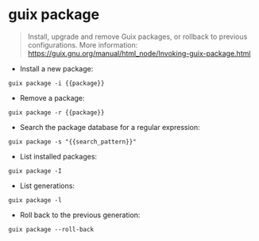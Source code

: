 # guix package

> Install, upgrade and remove Guix packages, or rollback to previous configurations.
> More information: <https://guix.gnu.org/manual/html_node/Invoking-guix-package.html>

- Install a new package:

`guix package -i {{package}}`

- Remove a package:

`guix package -r {{package}}`

- Search the package database for a regular expression:

`guix package -s "{{search_pattern}}"`

- List installed packages:

`guix package -I`

- List generations:

`guix package -l`

- Roll back to the previous generation:

`guix package --roll-back`
